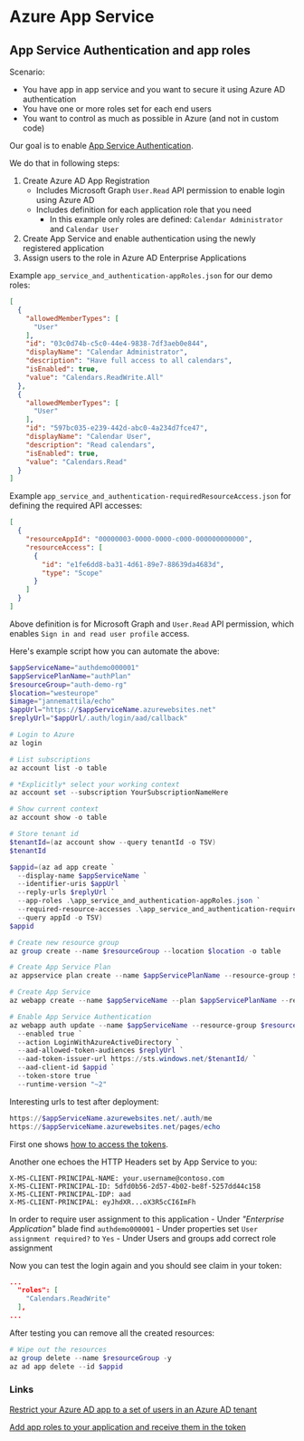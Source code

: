 # Azure App Service

## App Service Authentication and app roles

Scenario:
- You have app in app service and you want to secure it using Azure AD authentication
- You have one or more roles set for each end users
- You want to control as much as possible in Azure (and not in custom code)

Our goal is to enable
[App Service Authentication](https://docs.microsoft.com/en-us/azure/app-service/overview-authentication-authorization).

We do that in following steps:

1. Create Azure AD App Registration
    - Includes Microsoft Graph `User.Read` API permission to enable login using Azure AD
    - Includes definition for each application role that you need
        - In this example only roles are defined: `Calendar Administrator` and `Calendar User`
2. Create App Service and enable authentication using the newly registered application
3. Assign users to the role in Azure AD Enterprise Applications

Example `app_service_and_authentication-appRoles.json` for our demo roles:

```json
[
  {
    "allowedMemberTypes": [
      "User"
    ],
    "id": "03c0d74b-c5c0-44e4-9838-7df3aeb0e844",
    "displayName": "Calendar Administrator",
    "description": "Have full access to all calendars",
    "isEnabled": true,
    "value": "Calendars.ReadWrite.All"
  },
  {
    "allowedMemberTypes": [
      "User"
    ],
    "id": "597bc035-e239-442d-abc0-4a234d7fce47",
    "displayName": "Calendar User",
    "description": "Read calendars",
    "isEnabled": true,
    "value": "Calendars.Read"
  }
]
```

Example `app_service_and_authentication-requiredResourceAccess.json` for defining the required
API accesses:

```json
[
  {
    "resourceAppId": "00000003-0000-0000-c000-000000000000",
    "resourceAccess": [
      {
        "id": "e1fe6dd8-ba31-4d61-89e7-88639da4683d",
        "type": "Scope"
      }
    ]
  }
]
```

Above definition is for Microsoft Graph and `User.Read` API permission,
which enables `Sign in and read user profile` access. 

Here's example script how you can automate the above:

```powershell
$appServiceName="authdemo000001"
$appServicePlanName="authPlan"
$resourceGroup="auth-demo-rg"
$location="westeurope"
$image="jannemattila/echo"
$appUrl="https://$appServiceName.azurewebsites.net"
$replyUrl="$appUrl/.auth/login/aad/callback"

# Login to Azure
az login

# List subscriptions
az account list -o table

# *Explicitly* select your working context
az account set --subscription YourSubscriptionNameHere

# Show current context
az account show -o table

# Store tenant id
$tenantId=(az account show --query tenantId -o TSV)
$tenantId

$appid=(az ad app create `
  --display-name $appServiceName `
  --identifier-uris $appUrl `
  --reply-urls $replyUrl `
  --app-roles .\app_service_and_authentication-appRoles.json `
  --required-resource-accesses .\app_service_and_authentication-requiredResourceAccess.json `
  --query appId -o TSV)
$appid

# Create new resource group
az group create --name $resourceGroup --location $location -o table

# Create App Service Plan
az appservice plan create --name $appServicePlanName --resource-group $resourceGroup --is-linux --number-of-workers 1 --sku Free -o table

# Create App Service
az webapp create --name $appServiceName --plan $appServicePlanName --resource-group $resourceGroup -i $image -o table

# Enable App Service Authentication
az webapp auth update --name $appServiceName --resource-group $resourceGroup `
  --enabled true `
  --action LoginWithAzureActiveDirectory `
  --aad-allowed-token-audiences $replyUrl `
  --aad-token-issuer-url https://sts.windows.net/$tenantId/ `
  --aad-client-id $appid `
  --token-store true `
  --runtime-version "~2"
```

Interesting urls to test after deployment:

```powershell
https://$appServiceName.azurewebsites.net/.auth/me
https://$appServiceName.azurewebsites.net/pages/echo
```

First one shows [how to access the tokens](https://docs.microsoft.com/en-us/azure/app-service/app-service-authentication-how-to#retrieve-tokens-in-app-code).

Another one echoes the HTTP Headers set by App Service to you:

```http
X-MS-CLIENT-PRINCIPAL-NAME: your.username@contoso.com
X-MS-CLIENT-PRINCIPAL-ID: 5dfd0b56-2d57-4b02-be8f-5257dd44c158
X-MS-CLIENT-PRINCIPAL-IDP: aad
X-MS-CLIENT-PRINCIPAL: eyJhdXR...oX3R5cCI6ImFh
```

In order to require user assignment to this application
    - Under *"Enterprise Application"* blade find `authdemo000001`
    - Under properties set `User assignment required?` to `Yes`
    - Under Users and groups add correct role assignment

Now you can test the login again and you should see claim in your token:

```json
...
  "roles": [
    "Calendars.ReadWrite"
  ],
...
```

After testing you can remove all the created resources:

```powershell
# Wipe out the resources
az group delete --name $resourceGroup -y
az ad app delete --id $appid
```

### Links

[Restrict your Azure AD app to a set of users in an Azure AD tenant](https://docs.microsoft.com/en-us/azure/active-directory/develop/howto-restrict-your-app-to-a-set-of-users)

[Add app roles to your application and receive them in the token](https://docs.microsoft.com/en-us/azure/active-directory/develop/howto-add-app-roles-in-azure-ad-apps)
